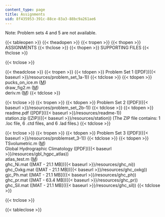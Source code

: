 ```yaml
---
content_type: page
title: Assignments
uid: 8f435953-391c-88ce-83a3-88bc9a261ae6
---
```


Note: Problem sets 4 and 5 are not available.

{{< tableopen >}}
{{< theadopen >}}
{{< tropen >}}
{{< thopen >}}
ASSIGNMENTS
{{< thclose >}}
{{< thopen >}}
SUPPORTING FILES
{{< thclose >}}

{{< trclose >}}

{{< theadclose >}}
{{< tropen >}}
{{< tdopen >}}
Problem Set 1 ([PDF]({{< baseurl >}}/resources/problem_set_1a-1))
{{< tdclose >}}
{{< tdopen >}}
pucks\_on\_ice.m ([M](/courses/earth-atmospheric-and-planetary-sciences/12-808-introduction-to-observational-physical-oceanography-fall-2004/assignments/pucks_on_ice.m))  
draw\_fig2.m ([M](/courses/earth-atmospheric-and-planetary-sciences/12-808-introduction-to-observational-physical-oceanography-fall-2004/assignments/draw_fig2.m))  
deriv.m ([M](/courses/earth-atmospheric-and-planetary-sciences/12-808-introduction-to-observational-physical-oceanography-fall-2004/assignments/deriv.m))
{{< tdclose >}}

{{< trclose >}}
{{< tropen >}}
{{< tdopen >}}
Problem Set 2 ([PDF]({{< baseurl >}}/resources/problem_set_2b-1))
{{< tdclose >}}
{{< tdopen >}}
readme.pdf ([PDF]({{< baseurl >}}/resources/readme-1))  
station.zip ([ZIP]({{< baseurl >}}/resources/station)) (The ZIP file contains: 1 .loc file, 6 .ctd files, and 6 .lad files.)
{{< tdclose >}}

{{< trclose >}}
{{< tropen >}}
{{< tdopen >}}
Problem Set 3 ([PDF]({{< baseurl >}}/resources/problemset_3-1))
{{< tdclose >}}
{{< tdopen >}}
TSvolumetric.m ([M](/courses/earth-atmospheric-and-planetary-sciences/12-808-introduction-to-observational-physical-oceanography-fall-2004/assignments/TSvolumetric.m))  
Global Hydrographic Climatology ([PDF]({{< baseurl >}}/resources/gbl_hgpc_atlas))  
atlas\_test.m ([M](/courses/earth-atmospheric-and-planetary-sciences/12-808-introduction-to-observational-physical-oceanography-fall-2004/lecture-notes/atlas_test.m))  
ghc\_Ni.mat ([MAT - 21.1 MB]({{< baseurl >}}/resources/ghc_ni))  
ghc\_Oxkg.mat ([MAT - 21.1 MB]({{< baseurl >}}/resources/ghc_oxkg))  
gjc\_Ph.mat ([MAT - 21.1 MB]({{< baseurl >}}/resources/ghc_ph))  
ghc\_pr.mat ([MAT - 63.4 MB]({{< baseurl >}}/resources/ghc_pr))  
ghc\_Sil.mat ([MAT - 21.1 MB]({{< baseurl >}}/resources/ghc_sil))
{{< tdclose >}}

{{< trclose >}}

{{< tableclose >}}